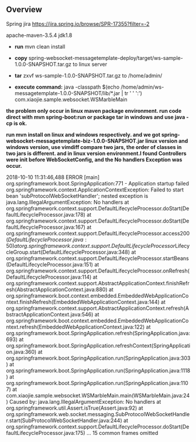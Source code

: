 ## Overview
Spring jira
https://jira.spring.io/browse/SPR-17355?filter=-2


 apache-maven-3.5.4
 jdk1.8
 
*  **run** mvn clean install
*  **copy** spring-websocket-messagetemplate-deploy/target/ws-sample-1.0.0-SNAPSHOT.tar.gz to linux server
* **tar** zxvf ws-sample-1.0.0-SNAPSHOT.tar.gz to /home/admin/

* **execute command:**
java -classpath $(echo /home/admin/ws-messagetemplate-1.0.0-SNAPSHOT/lib/*.jar | tr ' ' ':') com.xiaojie.sample.websocket.WSMarbleMain

**the problem only occur in linux maven package environment. run code direct with mvn spring-boot:run or package tar in windows and use java -cp is ok.**


**run mvn install on linux and windows respectively. and we got spring-websocket-messagetemplate-biz-1.0.0-SNAPSHOT.jar linux version and windows version, use vimdiff compare two jars, the order of classes in two jars is different.
and in linux version environment.I found Controllers were init before WebSocketConfig, and the No handlers Exception was occur.**


2018-10-10 11:31:46,488 ERROR [main] org.springframework.boot.SpringApplication:771 - Application startup failed
org.springframework.context.ApplicationContextException: Failed to start bean 'subProtocolWebSocketHandler'; nested exception is java.lang.IllegalArgumentException: No handlers
	at org.springframework.context.support.DefaultLifecycleProcessor.doStart(DefaultLifecycleProcessor.java:178)
	at org.springframework.context.support.DefaultLifecycleProcessor.doStart(DefaultLifecycleProcessor.java:167)
	at org.springframework.context.support.DefaultLifecycleProcessor.access$200(DefaultLifecycleProcessor.java:50)
	at org.springframework.context.support.DefaultLifecycleProcessor$LifecycleGroup.start(DefaultLifecycleProcessor.java:348)
	at org.springframework.context.support.DefaultLifecycleProcessor.startBeans(DefaultLifecycleProcessor.java:151)
	at org.springframework.context.support.DefaultLifecycleProcessor.onRefresh(DefaultLifecycleProcessor.java:114)
	at org.springframework.context.support.AbstractApplicationContext.finishRefresh(AbstractApplicationContext.java:880)
	at org.springframework.boot.context.embedded.EmbeddedWebApplicationContext.finishRefresh(EmbeddedWebApplicationContext.java:144)
	at org.springframework.context.support.AbstractApplicationContext.refresh(AbstractApplicationContext.java:546)
	at org.springframework.boot.context.embedded.EmbeddedWebApplicationContext.refresh(EmbeddedWebApplicationContext.java:122)
	at org.springframework.boot.SpringApplication.refresh(SpringApplication.java:693)
	at org.springframework.boot.SpringApplication.refreshContext(SpringApplication.java:360)
	at org.springframework.boot.SpringApplication.run(SpringApplication.java:303)
	at org.springframework.boot.SpringApplication.run(SpringApplication.java:1118)
	at org.springframework.boot.SpringApplication.run(SpringApplication.java:1107)
	at com.xiaojie.sample.websocket.WSMarbleMain.main(WSMarbleMain.java:24)
Caused by: java.lang.IllegalArgumentException: No handlers
	at org.springframework.util.Assert.isTrue(Assert.java:92)
	at org.springframework.web.socket.messaging.SubProtocolWebSocketHandler.start(SubProtocolWebSocketHandler.java:244)
	at org.springframework.context.support.DefaultLifecycleProcessor.doStart(DefaultLifecycleProcessor.java:175)
	... 15 common frames omitted
